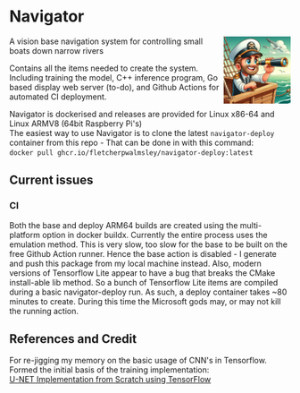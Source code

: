 # Navigator

<img src="logo.png" width="120" align="right"/>

A vision base navigation system for controlling small boats down narrow rivers

Contains all the items needed to create the system. Including training the model, C++ inference program, Go based display web server (to-do), and Github Actions for automated CI deployment. 

Navigator is dockerised and releases are provided for Linux x86-64 and Linux ARMV8 (64bit Raspberry Pi's) \
The easiest way to use Navigator is to clone the latest `navigator-deploy` container from this repo - That can be done in with this command: \
```docker pull ghcr.io/fletcherpwalmsley/navigator-deploy:latest```

## Current issues
### CI
Both the base and deploy ARM64 builds are created using the multi-platform option in docker buildx. Currently the entire process uses the emulation method.
This is very slow, too slow for the base to be built on the free Github Action runner. Hence the base action is disabled - I generate and push this package from my local machine instead.
Also, modern versions of Tensorflow Lite appear to have a bug that breaks the CMake install-able lib method. So a bunch of Tensorflow Lite items are compiled during a basic navigator-deploy run. As such, a deploy container takes ~80 minutes to create. During this time the Microsoft gods may, or may not kill the running action.



## References and Credit

For re-jigging my memory on the basic usage of CNN's in Tensorflow. Formed the initial basis of the training implementation: \
[U-NET Implementation from Scratch using TensorFlow](https://medium.com/geekculture/u-net-implementation-from-scratch-using-tensorflow-b4342266e406) 
